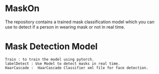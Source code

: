 # MaskOn
The repository contains a trained mask classification model which you can use to detect if a person in wearing mask or not in real time.
# Mask Detection Model 
	Train : to train the model using pytorch.
	labelDetect : Use Model to detect masks in real time.
	HaarCascade :  HaarCascade Classifier xml file for face detection.


 
	
	
